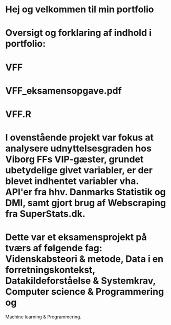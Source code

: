 # Hej og velkommen til min portfolio

# Oversigt og forklaring af indhold i portfolio:
#     VFF
#       VFF_eksamensopgave.pdf
#       VFF.R

# I ovenstående projekt var fokus at analysere udnyttelsesgraden hos Viborg FFs VIP-gæster, grundet ubetydelige givet variabler, er der blevet indhentet variabler vha. API'er fra hhv. Danmarks Statistik og DMI, samt gjort brug af Webscraping fra SuperStats.dk.
# 
# Dette var et eksamensprojekt på tværs af følgende fag: Videnskabsteori & metode, Data i en forretningskontekst, Datakildeforståelse & Systemkrav, Computer science & Programmering og 
Machine learning & Programmering.

